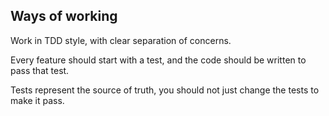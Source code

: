 

## Ways of working

Work in TDD style, with clear separation of concerns.

Every feature should start with a test, and the code should be written to pass that test.

Tests represent the source of truth, you should not just change the tests to make it pass.